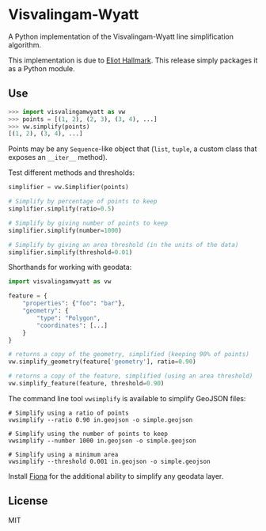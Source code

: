# Visvalingam-Wyatt

A Python implementation of the Visvalingam-Wyatt line simplification algorithm.

This implementation is due to [Eliot Hallmark](https://github.com/Permafacture/Py-Visvalingam-Whyatt/). This release simply packages it as a Python module.

## Use

```python
>>> import visvalingamwyatt as vw
>>> points = [(1, 2), (2, 3), (3, 4), ...]
>>> vw.simplify(points)
[(1, 2), (3, 4), ...]
```

Points may be any `Sequence`-like object that (`list`, `tuple`, a custom class that exposes an `__iter__` method).

Test different methods and thresholds:
```python
simplifier = vw.Simplifier(points)

# Simplify by percentage of points to keep
simplifier.simplify(ratio=0.5)

# Simplify by giving number of points to keep
simplifier.simplify(number=1000)

# Simplify by giving an area threshold (in the units of the data)
simplifier.simplify(threshold=0.01)
```

Shorthands for working with geodata:

````python
import visvalingamwyatt as vw

feature = {
    "properties": {"foo": "bar"},
    "geometry": {
        "type": "Polygon",
        "coordinates": [...]
    }
}

# returns a copy of the geometry, simplified (keeping 90% of points)
vw.simplify_geometry(feature['geometry'], ratio=0.90)

# returns a copy of the feature, simplified (using an area threshold)
vw.simplify_feature(feature, threshold=0.90)
````

The command line tool `vwsimplify` is available to simplify GeoJSON files:

````
# Simplify using a ratio of points
vwsimplify --ratio 0.90 in.geojson -o simple.geojson

# Simplify using the number of points to keep
vwsimplify --number 1000 in.geojson -o simple.geojson

# Simplify using a minimum area
vwsimplify --threshold 0.001 in.geojson -o simple.geojson
````

Install [Fiona](https://github.com/Toblerity/Fiona) for the additional ability to simplify any geodata layer.

## License

MIT
